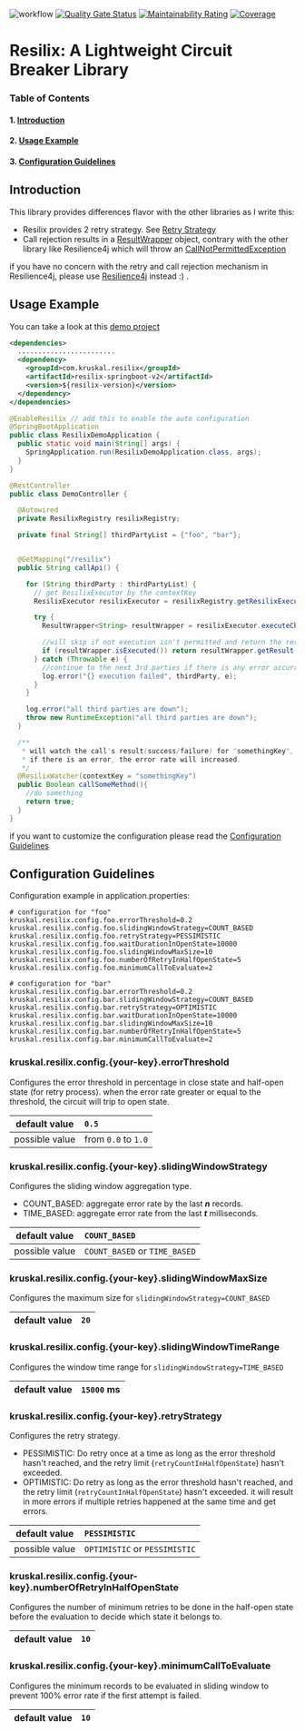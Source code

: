 ![workflow](https://github.com/alfian853/resilix/actions/workflows/build.yml/badge.svg)
[![Quality Gate Status](https://sonarcloud.io/api/project_badges/measure?project=alfian853_resilix&metric=alert_status)](https://sonarcloud.io/dashboard?id=alfian853_resilix)
[![Maintainability Rating](https://sonarcloud.io/api/project_badges/measure?project=alfian853_resilix&metric=sqale_rating)](https://sonarcloud.io/dashboard?id=alfian853_resilix)
[![Coverage](https://sonarcloud.io/api/project_badges/measure?project=alfian853_resilix&metric=coverage)](https://sonarcloud.io/dashboard?id=alfian853_resilix)


# Resilix: A Lightweight Circuit Breaker Library
### Table of Contents
#### 1. [Introduction](#Introduction)
#### 2. [Usage Example](#Usage-Example)
#### 3. [Configuration Guidelines](#Configuration-Guidelines)


## Introduction
This library provides differences flavor with the other libraries as I write this:
- Resilix provides 2 retry strategy. See [Retry Strategy](#kruskalresilixconfigyour-keyretrystrategy)
- Call rejection results in a [ResultWrapper](resilix-core/src/main/java/com/kruskal/resilix/core/ResultWrapper.java) object, contrary with the other library like Resilience4j which will throw an [CallNotPermittedException](https://github.com/resilience4j/resilience4j/blob/master/resilience4j-circuitbreaker/src/main/java/io/github/resilience4j/circuitbreaker/CallNotPermittedException.java)

if you have no concern with the retry and call rejection mechanism in Resilience4j, please use [Resilience4j](https://github.com/resilience4j/resilience4j) instead :) .


## Usage Example
You can take a look at this [demo project](https://github.com/alfian853/resilix-demo)

```xml
<dependencies>
  ........................
  <dependency>
    <groupId>com.kruskal.resilix</groupId>
    <artifactId>resilix-springboot-v2</artifactId>
    <version>${resilix-version}</version>
  </dependency>
</dependencies>
```

```java
@EnableResilix // add this to enable the auto configuration
@SpringBootApplication
public class ResilixDemoApplication {
  public static void main(String[] args) {
    SpringApplication.run(ResilixDemoApplication.class, args);
  }
}
```
```java
@RestController
public class DemoController {

  @Autowired
  private ResilixRegistry resilixRegistry;

  private final String[] thirdPartyList = {"foo", "bar"};


  @GetMapping("/resilix")
  public String callApi() {

    for (String thirdParty : thirdPartyList) {
      // get ResilixExecutor by the contextKey
      ResilixExecutor resilixExecutor = resilixRegistry.getResilixExecutor(thirdParty);

      try {
        ResultWrapper<String> resultWrapper = resilixExecutor.executeChecked(() -> this.callThirdPartyApi(thirdParty));

        //will skip if not execution isn't permitted and return the result if it has been executed
        if (resultWrapper.isExecuted()) return resultWrapper.getResult();
      } catch (Throwable e) {
        //continue to the next 3rd parties if there is any error occurred;
        log.error("{} execution failed", thirdParty, e);
      }
    }

    log.error("all third parties are down");
    throw new RuntimeException("all third parties are down");
  }

  /**
   * will watch the call's result(success/failure) for "somethingKey",
   * if there is an error, the error rate will increased.
   */
  @ResilixWatcher(contextKey = "somethingKey")
  public Boolean callSomeMethod(){
    //do something
    return true;
  }
}
```

if you want to customize the configuration please read the [Configuration Guidelines](##Configuration)
## Configuration Guidelines
Configuration example in application.properties:
```properties
# configuration for "foo"
kruskal.resilix.config.foo.errorThreshold=0.2
kruskal.resilix.config.foo.slidingWindowStrategy=COUNT_BASED
kruskal.resilix.config.foo.retryStrategy=PESSIMISTIC
kruskal.resilix.config.foo.waitDurationInOpenState=10000
kruskal.resilix.config.foo.slidingWindowMaxSize=10
kruskal.resilix.config.foo.numberOfRetryInHalfOpenState=5
kruskal.resilix.config.foo.minimumCallToEvaluate=2

# configuration for "bar"
kruskal.resilix.config.bar.errorThreshold=0.2
kruskal.resilix.config.bar.slidingWindowStrategy=COUNT_BASED
kruskal.resilix.config.bar.retryStrategy=OPTIMISTIC
kruskal.resilix.config.bar.waitDurationInOpenState=10000
kruskal.resilix.config.bar.slidingWindowMaxSize=10
kruskal.resilix.config.bar.numberOfRetryInHalfOpenState=5
kruskal.resilix.config.bar.minimumCallToEvaluate=2
```

### kruskal.resilix.config.{your-key}.errorThreshold
Configures the error threshold in percentage in close state and half-open state (for retry process).
when the error rate greater or equal to the threshold, the circuit will trip to open state.

|default value|`0.5`|
|:---:|:---|
|possible value|from `0.0` to `1.0`|


### kruskal.resilix.config.{your-key}.slidingWindowStrategy
Configures the sliding window aggregation type. 

- COUNT_BASED: aggregate error rate by the last ***n*** records.
- TIME_BASED: aggregate error rate from the last ***t*** milliseconds.

|default value|`COUNT_BASED`|
|:---:|:---|
|possible value|`COUNT_BASED` or `TIME_BASED`|

### kruskal.resilix.config.{your-key}.slidingWindowMaxSize
Configures the maximum size for `slidingWindowStrategy=COUNT_BASED`

|default value|`20`|
|:---:|:---|

### kruskal.resilix.config.{your-key}.slidingWindowTimeRange
Configures the window time range for `slidingWindowStrategy=TIME_BASED`

|default value|`15000` ms|
|:---:|:---|


### kruskal.resilix.config.{your-key}.retryStrategy
Configures the retry strategy. 
<br>

- PESSIMISTIC: Do retry once at a time as long as the error threshold hasn't reached, and the retry limit (`retryCountInHalfOpenState`) hasn't exceeded.
- OPTIMISTIC: Do retry as long as the error threshold hasn't reached, and the retry limit (`retryCountInHalfOpenState`) hasn't exceeded.
  it will result in more errors if multiple retries happened at the same time and get errors.

|default value|`PESSIMISTIC`|
|:---:|:---|
|possible value|`OPTIMISTIC` or `PESSIMISTIC`|

### kruskal.resilix.config.{your-key}.numberOfRetryInHalfOpenState
Configures the number of minimum retries to be done in the half-open state before the evaluation to decide which state it belongs to.

|default value|`10`|
|:---:|:------------------------|

### kruskal.resilix.config.{your-key}.minimumCallToEvaluate
Configures the minimum records to be evaluated in sliding window to prevent 100% error rate if the
first attempt is failed.


|default value|`10`|
|:---:|:------------------------|

